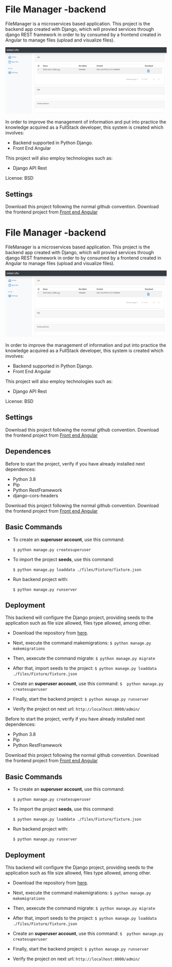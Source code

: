 # File Manager -backend
FileManager is a microservices based application. This project is the backend app created with Django, which will provied services through django REST framework in order to by consumed by a frontend created in Angular to manage files (upload and visualize files).

[![](https://github.com/eicarranza/filemanager-backend/blob/main/img/home.jpg?raw=true)](https://github.com/eicarranza/filemanager-backend/blob/main/img/home.jpg?raw=true)

In order to improve the management of information and put into practice the knowledge acquired as a FullStack developer, this system is created which involves:

- Backend supported in Python Django. 
- Front End Angular

This project will also employ technologies such as:
- Django API Rest

License: BSD

Settings
--------
Download this project following the normal github convention. Download the  frontend project from [Front end Angular](https://github.com/eicarranza/filemanager-frontend.git "Front end Angular") 


# File Manager -backend
FileManager is a microservices based application. This project is the backend app created with Django, which will provied services through django REST framework in order to by consumed by a frontend created in Angular to manage files (upload and visualize files).

[![](https://github.com/eicarranza/filemanager-backend/blob/main/img/home.jpg?raw=true)](https://github.com/eicarranza/filemanager-backend/blob/main/img/home.jpg?raw=true)

In order to improve the management of information and put into practice the knowledge acquired as a FullStack developer, this system is created which involves:

- Backend supported in Python Django. 
- Front End Angular

This project will also employ technologies such as:
- Django API Rest

License: BSD

Settings
--------
Download this project following the normal github convention. Download the  frontend project from [Front end Angular](https://github.com/eicarranza/filemanager-frontend.git "Front end Angular") 


Dependences
-----------
Before to start the project, verify if you have already installed next dependences:
- Python 3.8
- Pip
- Python RestFramework
- django-cors-headers


Download this project following the normal github convention. Download the  frontend project from [Front end Angular](https://github.com/eicarranza/filemanager-frontend.git "Front end Angular") 


Basic Commands
--------------


* To create an **superuser account**, use this command:

    `$ python manage.py createsuperuser`

* To import the project **seeds**, use this command:

    `$ python manage.py loaddata ./files/Fixture/fixture.json`

* Run backend project with:

    `$ python manage.py runserver`


Deployment
----------
This backend will configure the Django project, providing seeds to the application such as file size allowed, files type allowed, among other. 

- Download the repository from [here](https://github.com/eicarranza/filemanager-backend.git "here").

- Next, execute the command makemigrations:
`$ python manage.py makemigrations`

- Then, aexecute the command migrate:
`$ python manage.py migrate`

- After that, import seeds to the project:
`$ python manage.py loaddata ./files/Fixture/fixture.json`

- Create an **superuser account**, use this command:
`$  python manage.py createsuperuser`

- Finally, start the backend project:
`$ python manage.py runserver`

- Verify the project on next url:
`http://localhost:8000/admin/`

Before to start the project, verify if you have already installed next dependences:
- Python 3.8
- Pip
- Python RestFramework


Download this project following the normal github convention. Download the  frontend project from [Front end Angular](https://github.com/eicarranza/filemanager-frontend.git "Front end Angular") 


Basic Commands
--------------


* To create an **superuser account**, use this command:

    `$ python manage.py createsuperuser`

* To import the project **seeds**, use this command:

    `$ python manage.py loaddata ./files/Fixture/fixture.json`

* Run backend project with:

    `$ python manage.py runserver`


Deployment
----------
This backend will configure the Django project, providing seeds to the application such as file size allowed, files type allowed, among other. 

- Download the repository from [here](https://github.com/eicarranza/filemanager-backend.git "here").

- Next, execute the command makemigrations:
`$ python manage.py makemigrations`

- Then, aexecute the command migrate:
`$ python manage.py migrate`

- After that, import seeds to the project:
`$ python manage.py loaddata ./files/Fixture/fixture.json`

- Create an **superuser account**, use this command:
`$  python manage.py createsuperuser`

- Finally, start the backend project:
`$ python manage.py runserver`

- Verify the project on next url:
`http://localhost:8000/admin/`
